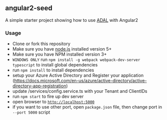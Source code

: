 ## angular2-seed

A simple starter project showing how to use [ADAL](https://github.com/AzureAD/azure-activedirectory-library-for-js/) with Angular2


### Usage
- Clone or fork this repository
- Make sure you have [node.js](https://nodejs.org/) installed version 5+
- Make sure you have NPM installed version 3+
- `WINDOWS ONLY` run `npm install -g webpack webpack-dev-server typescript` to install global dependencies
- run `npm install` to install dependencies
- setup your Azure Active Directory and Register your application (https://docs.microsoft.com/en-us/azure/active-directory/active-directory-app-registration)
- update /services/config.service.ts with your Tenant and ClientIDs
- run `npm start` to fire up dev server
- open browser to [`http://localhost:5000`](http://localhost:5000)
- if you want to use other port, open `package.json` file, then change port in `--port 5000` script

